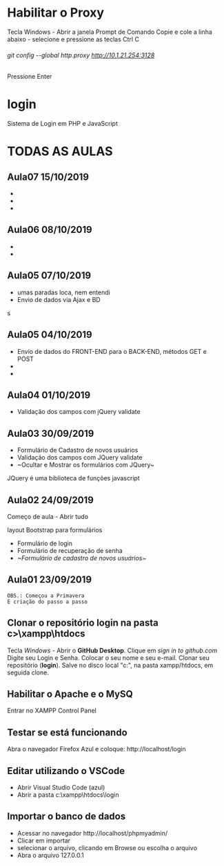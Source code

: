 
# Habilitar o Proxy
Tecla Windows - Abrir a janela Prompt de Comando
Copie e cole a linha abaixo - selecione e pressione as teclas Ctrl C

###### git config --global http.proxy http://10.1.21.254:3128

Pressione Enter






# login
Sistema de Login em PHP e JavaScript

# TODAS AS AULAS

## Aula07 15/10/2019
-
-
-


## Aula06 08/10/2019
-
-


## Aula05 07/10/2019
- umas paradas loca, nem entendi
- Envio de dados via Ajax e BD

s

## Aula05 04/10/2019
- Envio de dados do FRONT-END para o BACK-END, métodos GET e POST
-
-



## Aula04 01/10/2019
- Validação dos campos com jQuery validate



## Aula03 30/09/2019
- Formulário de Cadastro de novos usuários
- Validação dos campos com JQuery validate
- ~Ocultar e Mostrar os formulários com JQuery~


JQuery é uma biblioteca de funções javascript


## Aula02 24/09/2019
Começo de aula - Abrir tudo

layout Bootstrap para formulários
- Formulário de login
- Formulário de recuperação de senha
- *~Formulário de cadastro de novos usuários~*


## Aula01 23/09/2019
    OBS.: Começou a Primavera
    E criação do passo a passo







## Clonar o repositório **login** na pasta **c>\xampp\htdocs**
Tecla *Windows* - Abrir o **GitHub Desktop**.
Clique em *sign in to github.com*
Digite seu Login e Senha.
Colocar o seu nome e seu e-mail.
Clonar seu repositório (**login**).
Salve no disco local "c:", na pasta xampp/htdocs, em seguida clone.



## Habilitar o **Apache** e o **MySQ**
Entrar no XAMPP Control Panel


## Testar se está funcionando
Abra o navegador Firefox Azul e coloque: http://localhost/login



## Editar utilizando o VSCode
- Abrir Visual Studio Code (azul)
- Abrir a pasta c:\xampp\htdocs\login



## Importar o banco de dados
- Acessar no navegador http://localhost/phpmyadmin/
- Clicar em importar
- selecionar o arquivo, clicando em Browse ou escolha o arquivo
- Abra o arquivo 127.0.0.1